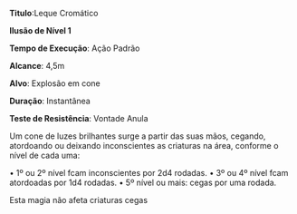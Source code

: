 **Titulo**:Leque Cromático

**Ilusão de Nível 1**

**Tempo de Execução**: Ação Padrão

**Alcance**: 4,5m

**Alvo**: Explosão em cone

**Duração**: Instantânea

**Teste de Resistência**: Vontade Anula

Um cone de luzes brilhantes surge a partir das suas mãos, cegando, atordoando ou deixando inconscientes as criaturas na
área, conforme o nível de cada uma:

• 1º ou 2º nível fcam inconscientes por 2d4 rodadas.
• 3º ou 4º nível fcam atordoadas por 1d4 rodadas.
• 5º nível ou mais: cegas por uma rodada.

Esta magia não afeta criaturas cegas